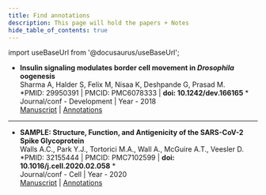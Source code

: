 ```yaml
---
title: Find annotations
description: This page will hold the papers + Notes
hide_table_of_contents: true
---
```


import useBaseUrl from '@docusaurus/useBaseUrl';

* **Insulin signaling modulates border cell movement in *Drosophila* oogenesis**  
Sharma A, Halder S, Felix M, Nisaa K, Deshpande G, Prasad M.  
*PMID: 29950391 | PMCID: PMC6078333 | **doi: 10.1242/dev.166165** *  
Journal/conf - Development | Year - 2018  
[Manuscript](https://pubmed.ncbi.nlm.nih.gov/29950391/) | [Annotations](/Papers/Labrador_Submission_1.pdf)

___________________________________________________________________________________

* **SAMPLE: Structure, Function, and Antigenicity of the SARS-CoV-2 Spike Glycoprotein**   
Walls A.C., Park Y.J., Tortorici M.A., Wall A., McGuire A.T., Veesler D.   
*PMID: 32155444 | PMCID: PMC7102599 |  **doi: 10.1016/j.cell.2020.02.058** *   
Journal/conf - Cell | Year - 2020   
[Manuscript](https://pubmed.ncbi.nlm.nih.gov/32155444/) | [Annotations](/Papers/Labrador_Sample_1_CoV-2.pdf)
